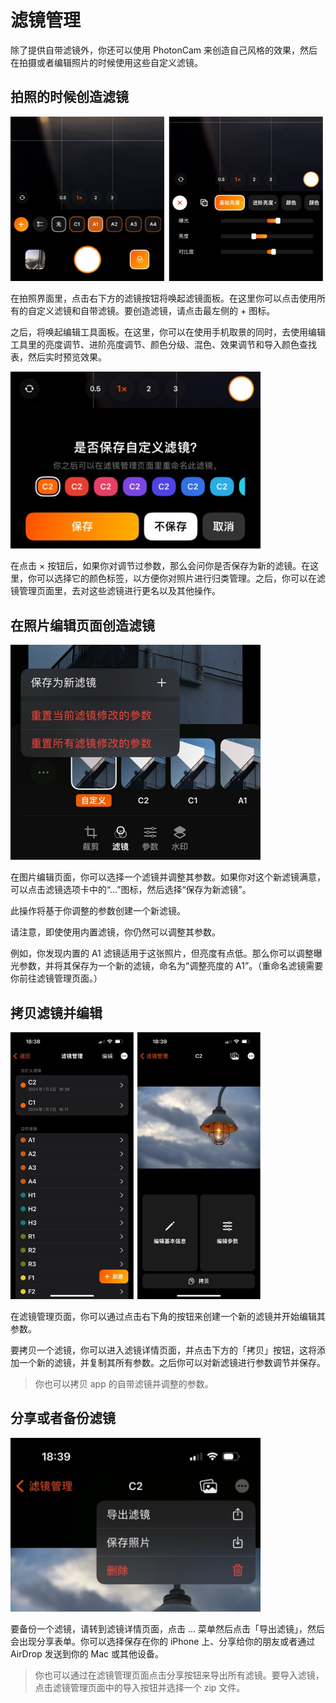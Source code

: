 # 滤镜管理

除了提供自带滤镜外，你还可以使用 PhotonCam 来创造自己风格的效果，然后在拍摄或者编辑照片的时候使用这些自定义滤镜。

## 拍照的时候创造滤镜

<img src="./Assets/manage_filters_0.jpg" alt="" width="500"/>

在拍照界面里，点击右下方的滤镜按钮将唤起滤镜面板。在这里你可以点击使用所有的自定义滤镜和自带滤镜。要创造滤镜，请点击最左侧的 + 图标。

之后，将唤起编辑工具面板。在这里，你可以在使用手机取景的同时，去使用编辑工具里的亮度调节、进阶亮度调节、颜色分级、混色、效果调节和导入颜色查找表，然后实时预览效果。

<img src="./Assets/manage_filters_1.jpg" alt="" width="400"/>

在点击 × 按钮后，如果你对调节过参数，那么会问你是否保存为新的滤镜。在这里，你可以选择它的颜色标签，以方便你对照片进行归类管理。之后，你可以在滤镜管理页面里，去对这些滤镜进行更名以及其他操作。

## 在照片编辑页面创造滤镜

<img src="./Assets/manage_filters_2.jpg" alt="" width="400"/>

在图片编辑页面，你可以选择一个滤镜并调整其参数。如果你对这个新滤镜满意，可以点击滤镜选项卡中的“...”图标，然后选择“保存为新滤镜”。

此操作将基于你调整的参数创建一个新滤镜。

请注意，即使使用内置滤镜，你仍然可以调整其参数。

例如，你发现内置的 A1 滤镜适用于这张照片，但亮度有点低。那么你可以调整曝光参数，并将其保存为一个新的滤镜，命名为“调整亮度的 A1”。（重命名滤镜需要你前往滤镜管理页面。）

## 拷贝滤镜并编辑

<img src="./Assets/manage_filters_3.jpg" alt="" width="400"/>

在滤镜管理页面，你可以通过点击右下角的按钮来创建一个新的滤镜并开始编辑其参数。

要拷贝一个滤镜，你可以进入滤镜详情页面，并点击下方的「拷贝」按钮，这将添加一个新的滤镜，并复制其所有参数。之后你可以对新滤镜进行参数调节并保存。

> 你也可以拷贝 app 的自带滤镜并调整的参数。

## 分享或者备份滤镜

<img src="./Assets/manage_filters_4.jpg" alt="" width="400"/>

要备份一个滤镜，请转到滤镜详情页面，点击 ... 菜单然后点击「导出滤镜」，然后会出现分享表单。你可以选择保存在你的 iPhone 上、分享给你的朋友或者通过 AirDrop 发送到你的 Mac 或其他设备。

> 你也可以通过在滤镜管理页面点击分享按钮来导出所有滤镜。要导入滤镜，点击滤镜管理页面中的导入按钮并选择一个 zip 文件。

